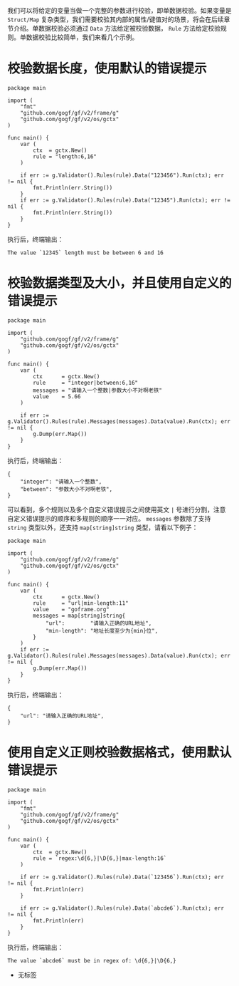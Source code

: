 我们可以将给定的变量当做一个完整的参数进行校验，即单数据校验。如果变量是 `Struct/Map` 复杂类型，我们需要校验其内部的属性/键值对的场景，将会在后续章节介绍。单数据校验必须通过 `Data` 方法给定被校验数据， `Rule` 方法给定校验规则。单数据校验比较简单，我们来看几个示例。

# 校验数据长度，使用默认的错误提示

```
package main

import (
	"fmt"
	"github.com/gogf/gf/v2/frame/g"
	"github.com/gogf/gf/v2/os/gctx"
)

func main() {
	var (
		ctx  = gctx.New()
		rule = "length:6,16"
	)

	if err := g.Validator().Rules(rule).Data("123456").Run(ctx); err != nil {
		fmt.Println(err.String())
	}
	if err := g.Validator().Rules(rule).Data("12345").Run(ctx); err != nil {
		fmt.Println(err.String())
	}
}
```

执行后，终端输出：

```
The value `12345` length must be between 6 and 16
```

# 校验数据类型及大小，并且使用自定义的错误提示

```
package main

import (
	"github.com/gogf/gf/v2/frame/g"
	"github.com/gogf/gf/v2/os/gctx"
)

func main() {
	var (
		ctx      = gctx.New()
		rule     = "integer|between:6,16"
		messages = "请输入一个整数|参数大小不对啊老铁"
		value    = 5.66
	)

	if err := g.Validator().Rules(rule).Messages(messages).Data(value).Run(ctx); err != nil {
		g.Dump(err.Map())
	}
}
```

执行后，终端输出：

```
{
    "integer": "请输入一个整数",
    "between": "参数大小不对啊老铁",
}
```

可以看到，多个规则以及多个自定义错误提示之间使用英文 `|` 号进行分割，注意自定义错误提示的顺序和多规则的顺序一一对应。 `messages` 参数除了支持 `string` 类型以外，还支持 `map[string]string` 类型，请看以下例子：

```
package main

import (
	"github.com/gogf/gf/v2/frame/g"
	"github.com/gogf/gf/v2/os/gctx"
)

func main() {
	var (
		ctx      = gctx.New()
		rule     = "url|min-length:11"
		value    = "goframe.org"
		messages = map[string]string{
			"url":        "请输入正确的URL地址",
			"min-length": "地址长度至少为{min}位",
		}
	)
	if err := g.Validator().Rules(rule).Messages(messages).Data(value).Run(ctx); err != nil {
		g.Dump(err.Map())
	}
}
```

执行后，终端输出：

```
{
    "url": "请输入正确的URL地址",
}
```

# 使用自定义正则校验数据格式，使用默认错误提示

```
package main

import (
	"fmt"
	"github.com/gogf/gf/v2/frame/g"
	"github.com/gogf/gf/v2/os/gctx"
)

func main() {
	var (
		ctx  = gctx.New()
		rule = `regex:\d{6,}|\D{6,}|max-length:16`
	)

	if err := g.Validator().Rules(rule).Data(`123456`).Run(ctx); err != nil {
		fmt.Println(err)
	}

	if err := g.Validator().Rules(rule).Data(`abcde6`).Run(ctx); err != nil {
		fmt.Println(err)
	}
}
```

执行后，终端输出：

```
The value `abcde6` must be in regex of: \d{6,}|\D{6,}
```

- 无标签